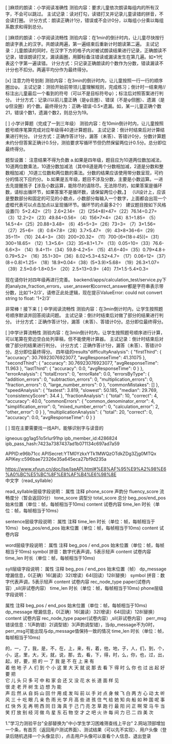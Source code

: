 [ ]麻烦的朗读：小学阅读准确性
测验内容：要求儿童依次朗读每组内的所有汉字，不会可以跳过。
主试记录：读对打勾，读错打叉并记录儿童读错的拼音，不会读打圈。
计分方式：朗读正确计1分，错误或不会计0分，以每组小分乘以每组系数求和得到总分。

[ ]麻烦的朗读：小学阅读流畅性
测验内容：在1min的倒计时内，让儿童尽快按行朗读字表上的汉字。共朗读两遍，第一遍结束后重新计时朗读第二遍。
主试记录：儿童朗读的同时，在汉字下方的格子内对被试朗读结果进行记录，正确朗读不记录，错误朗读打叉，漏读画圈，用脚标备注错读或漏读发生在第几遍。如×1代表这个字第一遍读错。
计分方式：只记录正确朗读的个数作为分数，错读漏读不计分也不扣分。两遍平均分作为最终得分。

[x] 注意力符号划削
测验内容：在3min的倒计时内，让儿童按照一行一行的顺序圈出ψ。
主试记录：测验开始前带领儿童理解规则，完成练习；倒计时一结束用//标注出儿童最后一个看到的符号（可以不是目标符号ψ）；标注后对照答案进行判分。
计分方式：记录//以前儿童正确（是ψ且圈）、错误（不是ψ但圈）、遗漏（是ψ但没圈）的个数。最终得分为：正确-错误-0.5×遗漏。如，某一儿童正确个数21，错误个数1，遗漏个数2，则总分为19。

[ ] 小学计算题（完成了一到三年级）
测验内容：在10min倒计时内，让儿童按照题号顺序笔算完成对应年级得40道计算题目。
主试记录：倒计时结束后对计算结果进行判分。
计分方式：正确作答计1分，漏答（未答）、答错计0分，分数计算题未约分但答案正确计0.5分，测验要求写循环节但仍然保留两位计0.5分。总分即位最终得分。

题型设置：
注意结果不得为负数
a.如果是四年级，题目应为10道两位数加减法，10道两位数乘法，10道分数加减法（其中8道是两个分数相加减，2道是分数和整数相加减）,10道三位数和两位数的乘法。分数的结果应该使用带分数呈现，可约分的情况下应约分。
b.如果是五年级，题目不涉及分数，主要是小数运算。一进去先提醒孩子【涉及小数运算，能除尽的请除尽。无法除尽的，如果答案是循环数，请标出循环节，如果答案不是循环数，请保留两位小数。】 （UI设计上，应该是整数部分和固定的可见的小数点，小数部分每输入一个数字，上面都会出现一个虚框代表可以点击加点以呈现循环节。循环节的点最多2个）
建议题目按如下风格设置(1）5×2.42=（21）2.6×2.14=
（2）(254+8)×47=（22）76.14÷0.27=
（3）12.2÷2=（23）49.84÷0.56=
（4）156×7×4=（24）8.1÷1.85=
（5）14.5÷4=（25）20.88÷3.48=
（6）45÷5÷3=（26）73÷3=
（7）3×1.56=（27）25÷6=
（8）0.6×7.8=（28）3.7×5.47=
（9）43×8+36÷6=（29）35÷11=
（10）24.4÷3=（30）200÷20.32=
（11）700-[6×(18＋45)]=（31）300÷18.65=
（12）1.3×5.6=（32）35×8.1+1.7=
（13）0.05÷10=（33）76.6-6.6×3=
（14）9.4÷11=（34）59.8-4.2×5=
（15）41.6÷40=（35）0.79×4.8＋0.79×5.2=
（16）35.1÷30=（36）8.02×5.3+4.52×4.7=
（17）0.06÷12=（37）(8＋0.8)×1.25=
（18）18.9×0.04=（38）(5+3.9)×5.68=
（19）26.3×1.07=（39）2.5×0.6-1.8×0.5=
（20）2.5×13+0.9=（40）7.1×1.5-5.4×0.3=

现在请你针对四年级再进行完善。
backend/apps/calculation_test/service.py下的analyze_fraction_errors，user_answer和correct_answer都是字符串表示带分数，比如'1+2/3'，请修正此处逻辑，现在提示ValueError: could not convert string to float: '1+2/3'

非常棒！接下来
[ ] 中学阅读流畅性
测验内容：在3min倒计时内，让学生按照题号顺序默读并回答阅读问题。
主试记录：倒计时结束后对做了部分的结果进行判分。
计分方式：正确作答计1分，漏答（未答）、答错计0分。总分即位最终得分。

[ ]中学计算流畅性
测验内容：在3min倒计时内，让学生按照题号顺序进行计算，可以笔算在旁边空白处列草稿，但不能使用计算器。
主试记录：倒计时结束后对做了部分的结果进行判分。
计分方式：正确作答计1分，漏答（未答）、答错计0分。总分即位最终得分。
四年级的results"difficultyAnalysis": {
            "firstThird": {
                "accuracy": 30.76923076923077,
                "avgResponseTime": 41.31075
            },
            "secondThird": {
                "accuracy": 30.76923076923077,
                "avgResponseTime": 11.963
            },
            "lastThird": {
                "accuracy": 0.0,
                "avgResponseTime": 0
            }
        },
        "errorAnalysis": {
            "totalErrors": 0,
            "errorRate": 0.0,
            "errorsByType": {
                "addition_errors": 0,
                "subtraction_errors": 0,
                "multiplication_errors": 0,
                "fraction_errors": 0,
                "large_number_errors": 0
            },
            "commonMistakes": []
        },
        "speedAnalysis": {
            "fastest": 3.819,
            "slowest": 50.185,
            "median": 29.769,
            "consistencyScore": 34.4
        },
        "fractionAnalysis": {
            "total": 10,
            "correct": 4,
            "accuracy": 40.0,
            "commonErrors": {
                "common_denominator_error": 4,
                "simplification_error": 0,
                "mixed_number_error": 0,
                "calculation_error": 2,
                "other_error": 0
            }
        },
        "multiplicationAnalysis": {
            "total": 20,
            "correct": 0,
            "accuracy": 0.0,
            "avgResponseTime": 0
        }
    }


[ ] 现在主要需要找一找API，能够识别字与读音的


igneous:gg1ag51o5rlur91hp
ipb_member_id:4286824
ipb_pass_hash:7423a7387437ad1b071134c697ad7a59

APPID:e96b71cc
APISecret:YTM0YzkxYTk1MWQzOTdkZDg3Zjg0MTQx
APIKey:c596bae72326e35a645eca27bf9d235a

https://www.xfyun.cn/doc/Ise/IseAPI.html#%E8%AF%95%E9%A2%98%E6%A0%BC%E5%BC%8F%E8%AF%B4%E6%98%8E
中文字（read_syllable） 


read_syllable层级字段说明：
属性	注释
phone_score	声韵分
fluency_score	流畅度分（暂会返回0分）
tone_score	调型分
total_score	总分
beg_pos/end_pos	始末位置（单位：帧，每帧相当于10ms)
content	试卷内容
time_len	时长（单位：帧，每帧相当于10ms）

sentence层级字段说明：
属性	注释
time_len	时长（单位：帧，每帧相当于10ms）
beg_pos/end_pos	始末位置（单位：帧，每帧相当于10ms)
content	试卷内容

word层级字段说明：
属性	注释
beg_pos / end_pos	始末位置（单位：帧，每帧相当于10ms)
symbol	拼音：数字代表声调，5表示轻声
content	试卷内容
time_len	时长（单位：帧，每帧相当于10ms)



syll层级字段说明：
属性	注释
beg_pos / end_pos	始末位置（帧）
dp_message	增漏信息，0(正确）16(漏读）32(增读）64(回读）128(替换）
symbol	拼音：数字代表声调，5表示轻声
content	试卷内容
rec_node_type	paper(试卷内容）,sil(非试卷内容）
time_len	时长（单位：帧，每帧相当于10ms)
phone层级字段说明：

属性	注释
beg_pos / end_pos	始末位置（单位：帧，每帧相当于10ms)
dp_message	增漏信息，0(正确）16(漏读）32(增读）64(回读）128(替换）
content	试卷内容
rec_node_type	paper(试卷内容）,sil(非试卷内容）
perr_msg	错误信息：1(声韵错）2(调型错）3(声韵调型错），当dp_message不为0时，perr_msg可能出现与dp_message值保持一致的情况
time_len	时长（单位：帧，每帧相当于10ms)

的，一，了，我，是，不，在，上，来，有，着，他，地，子，人，们，到，个，小，这，里，大，天，就，说，那，去，看，下，得，时，么，你，也，过，出，起，好，要，把
的 一 了 我 是 不 在 上 来 有      
着 他 地 子 人 们 到 个 小 这 
里 大 天 就 说 那 去 看 下 得 
时 么 你 也 过 出 起 好 要 把   
它 儿 头 只 多 可 中 和 家 会 
还 又 没 花 水 长 道 面 样 见  
很 走 老 开 树 生 边 想 为 能  
声 后 然 从 自 妈 山 回 什 用 
成 发 叫 前 以 手 对 点 身 候 
飞 白 两 方 心 动 太 听 风 三 
十 吃 眼 几 亲 色 雨 光 学 月 
高 些 进 孩 住 气 给 她 知 向 
船 如 种 国 呢 事 红 快 外 无 
再 明 西 同 日 海 真 于 己 门 
亮 怎 草 跑 行 最 阳 问 正 啊 
常 马 牛 当 笑 打 放 别 经 河 
做 鸟 星 东 石 物 空 才 之 吧 
火 许 每 间 力 已 二 四 美 次 


1."学习力测验平台"全部替换为"中小学生学习困难筛查线上平台" 2.网站顶部增加一个条，有首页（返回用户测试界面）、测试结果（可以先不实现）、用户头像（登录后随机选择一个头像显示），点击用户头像可以查看个人信息、退出登录